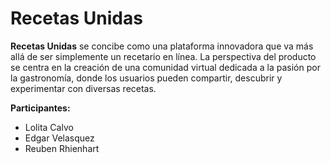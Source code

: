 # Recetas Unidas

**Recetas Unidas** se concibe como una plataforma innovadora que va más allá de ser simplemente un recetario en línea. La perspectiva del producto se centra en la creación de una comunidad virtual dedicada a la pasión por la gastronomía, donde los usuarios pueden compartir, descubrir y experimentar con diversas recetas.


**Participantes:**
- Lolita Calvo
- Edgar Velasquez
- Reuben Rhienhart
